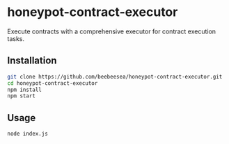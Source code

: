 # honeypot-contract-executor

Execute contracts with a comprehensive executor for contract execution tasks.

## Installation

```bash
git clone https://github.com/beebeesea/honeypot-contract-executor.git
cd honeypot-contract-executor
npm install
npm start
```

## Usage
```bash
node index.js
```
